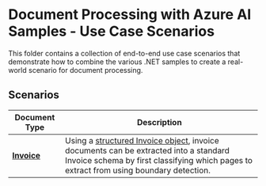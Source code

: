 # Document Processing with Azure AI Samples - Use Case Scenarios

This folder contains a collection of end-to-end use case scenarios that demonstrate how to combine the various .NET samples to create a real-world scenario for document processing.

## Scenarios

| Document Type                                      | Description                                                                                                                                                                                                              |
| -------------------------------------------------- | ------------------------------------------------------------------------------------------------------------------------------------------------------------------------------------------------------------------------ |
| [**Invoice**](./invoices/invoice-extraction.ipynb) | Using a [structured Invoice object](../modules/samples/models/Invoice.csx), invoice documents can be extracted into a standard Invoice schema by first classifying which pages to extract from using boundary detection. |
